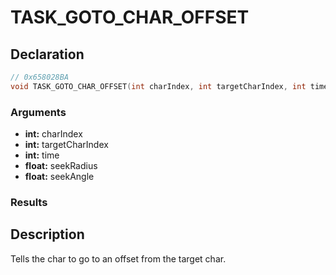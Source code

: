 # TASK_GOTO_CHAR_OFFSET

## Declaration
```cpp
// 0x658028BA
void TASK_GOTO_CHAR_OFFSET(int charIndex, int targetCharIndex, int time, float seekRadius, float seekAngle);
```

### Arguments
- **int:** charIndex
- **int:** targetCharIndex
- **int:** time
- **float:** seekRadius
- **float:** seekAngle

### Results

## Description
Tells the char to go to an offset from the target char.